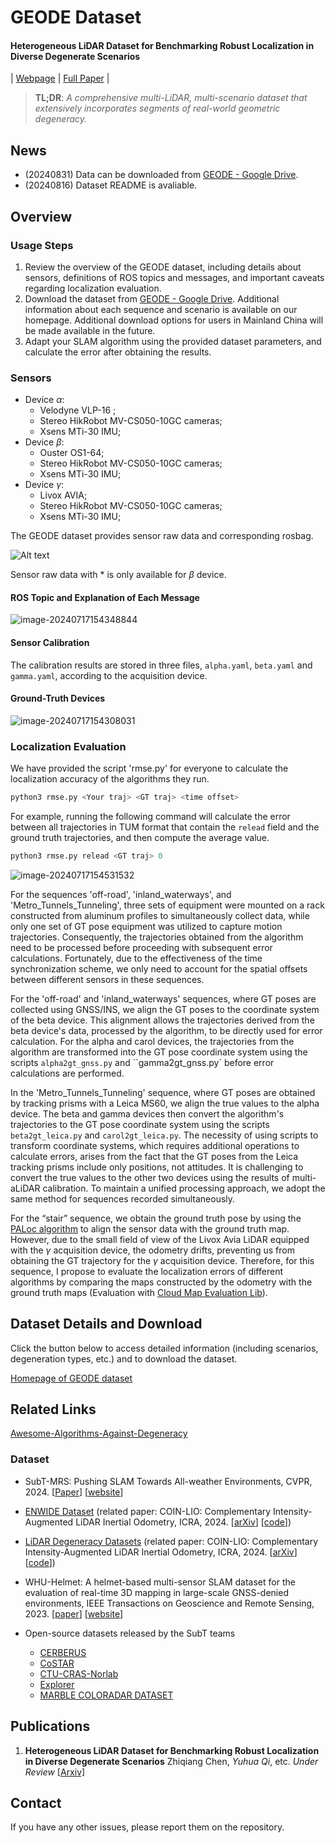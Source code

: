 # GEODE Dataset

#### Heterogeneous LiDAR Dataset for Benchmarking Robust Localization in Diverse Degenerate Scenarios  

| [Webpage](https://geode.github.io/) | [Full Paper](https://arxiv.org/abs/) |

> **TL;DR**: *A comprehensive multi-LiDAR, multi-scenario dataset that extensively incorporates segments of real-world geometric degeneracy.*

## News

- (20240831) Data can be downloaded from [GEODE - Google Drive](https://drive.google.com/drive/u/1/folders/1hEn3sBAvQhSdUFnGMZCCv-W0Ynj2rWBs).
- (20240816) Dataset README is avaliable.

## Overview

### Usage Steps

1. Review the overview of the GEODE dataset, including details about sensors, definitions of ROS topics and messages, and important caveats regarding localization evaluation.
2. Download the dataset from [GEODE - Google Drive](https://drive.google.com/drive/u/1/folders/1hEn3sBAvQhSdUFnGMZCCv-W0Ynj2rWBs). Additional information about each sequence and scenario is available on our homepage. Additional download options for users in Mainland China will be made available in the future.
3. Adapt your SLAM algorithm using the provided dataset parameters, and calculate the error after obtaining the results.

### Sensors

- Device $\alpha$:
  - Velodyne VLP-16  ;
  - Stereo HikRobot MV-CS050-10GC cameras;
  - Xsens MTi-30 IMU;
- Device $\beta$:
  - Ouster OS1-64;
  - Stereo HikRobot  MV-CS050-10GC cameras;
  - Xsens MTi-30 IMU;
- Device $\gamma$:
  - Livox AVIA;
  - Stereo HikRobot MV-CS050-10GC cameras;
  - Xsens MTi-30 IMU;

The GEODE dataset provides sensor raw data and corresponding rosbag.

<div style="text-align:left;">   <img src="README.assets/image-20240717154637267.png" alt="Alt text" title="Optional title" /> </div>

Sensor raw data with * is only available for $\beta$ device.

#### ROS Topic and Explanation of Each Message

![image-20240717154348844](README.assets/image-20240717154348844.png)

#### Sensor Calibration

The calibration results are stored in three files, `alpha.yaml`, `beta.yaml` and `gamma.yaml`, according to the acquisition device.

#### Ground-Truth Devices

![image-20240717154308031](README.assets/image-20240717154308031.png)

### Localization Evaluation

We have provided the script 'rmse.py' for everyone to calculate the localization accuracy of the algorithms they run.

```python
python3 rmse.py <Your traj> <GT traj> <time offset>
```

For example, running the following command will calculate the error between all trajectories in TUM format that contain the `relead` field and the ground truth trajectories, and then compute the average value.

```python
python3 rmse.py relead <GT traj> 0
```

![image-20240717154531532](README.assets/image-20240717154531532.png)

For the sequences 'off-road', 'inland_waterways', and 'Metro_Tunnels_Tunneling', three sets of equipment were mounted on a rack constructed from aluminum profiles to simultaneously collect data, while only one set of GT pose equipment was utilized to capture motion trajectories. Consequently, the trajectories obtained from the algorithm need to be processed before proceeding with subsequent error calculations. Fortunately, due to the effectiveness of the time synchronization scheme, we only need to account for the spatial offsets between different sensors in these sequences.

For the 'off-road' and 'inland_waterways' sequences, where GT poses are collected using GNSS/INS, we align the GT poses to the coordinate system of the beta device. This alignment allows the trajectories derived from the beta device's data, processed by the algorithm, to be directly used for error calculation. For the alpha and carol devices, the trajectories from the algorithm are transformed into the GT pose coordinate system using the scripts `alpha2gt_gnss.py` and ``gamma2gt_gnss.py` before error calculations are performed.

In the 'Metro_Tunnels_Tunneling' sequence, where GT poses are obtained by tracking prisms with a Leica MS60, we align the true values to the alpha device. The beta and gamma devices then convert the algorithm's trajectories to the GT pose coordinate system using the scripts `beta2gt_leica.py` and `carol2gt_leica.py`. The necessity of using scripts to transform coordinate systems, which requires additional operations to calculate errors, arises from the fact that the GT poses from the Leica tracking prisms include only positions, not attitudes. It is challenging to convert the true values to the other two devices using the results of multi-aLiDAR calibration. To maintain a unified processing approach, we adopt the same method for sequences recorded simultaneously.

For the “stair” sequence, we obtain the ground truth pose by using the [PALoc algorithm](https://github.com/JokerJohn/PALoc) to align the sensor data with the ground truth map. However, due to the small field of view of the Livox Avia LiDAR equipped with the $\gamma$ acquisition device, the odometry drifts, preventing us from obtaining the GT trajectory for the $\gamma$ acquisition device. Therefore, for this sequence, I propose to evaluate the localization errors of different algorithms by comparing the maps constructed by the odometry with the ground truth maps (Evaluation with [Cloud Map Evaluation Lib](https://github.com/JokerJohn/Cloud_Map_Evaluation)).

## Dataset Details and Download

Click the button below to access detailed information (including scenarios, degeneration types, etc.) and to download the dataset.

[Homepage of GEODE dataset](https://geode.github.io/)

## Related Links

[Awesome-Algorithms-Against-Degeneracy](https://github.com/thisparticle/Awesome-Algorithms-Against-Degeneracy)

### Dataset

* SubT-MRS: Pushing SLAM Towards All-weather Environments, CVPR, 2024. [[Paper](https://openaccess.thecvf.com/content/CVPR2024/papers/Zhao_SubT-MRS_Dataset_Pushing_SLAM_Towards_All-weather_Environments_CVPR_2024_paper.pdf)] [[website](https://superodometry.com/datasets)]
* [ENWIDE Dataset](https://projects.asl.ethz.ch/datasets/enwide) (related paper: COIN-LIO: Complementary Intensity-Augmented LiDAR Inertial Odometry, ICRA, 2024. [[arXiv](https://arxiv.org/abs/2310.01235)] [[code](https://github.com/ethz-asl/COIN-LIO)])
* [LiDAR Degeneracy Datasets](https://github.com/ntnu-arl/lidar_degeneracy_datasets) (related paper: COIN-LIO: Complementary Intensity-Augmented LiDAR Inertial Odometry, ICRA, 2024. [[arXiv](https://arxiv.org/abs/2310.01235)] [[code](https://github.com/ethz-asl/COIN-LIO)])
* WHU-Helmet: A helmet-based multi-sensor SLAM dataset for the evaluation of real-time 3D mapping in large-scale GNSS-denied environments, IEEE Transactions on Geoscience and Remote Sensing, 2023. [[paper](https://ieeexplore.ieee.org/document/10123040/)] [[website](https://github.com/kafeiyin00/WHU-HelmetDataset)]

* Open-source datasets released by the SubT teams
  * [CERBERUS](https://www.subt-cerberus.org/code--data.html)
  * [CoSTAR](https://github.com/NeBula-Autonomy)
  * [CTU-CRAS-Norlab](https://github.com/ctu-mrs/slam_datasets)
  * [Explorer](https://theairlab.org/dataset/interestingness)
  * [MARBLE  COLORADAR DATASET](https://arpg.github.io/coloradar/)

## Publications

1. **Heterogeneous LiDAR Dataset for Benchmarking Robust Localization in Diverse Degenerate Scenarios**
   Zhiqiang Chen, *Yuhua Qi*, etc.
   *Under Review*
   [[Arxiv\]](https://arxiv.org/abs/)

## Contact

If you have any other issues, please report them on the repository.
